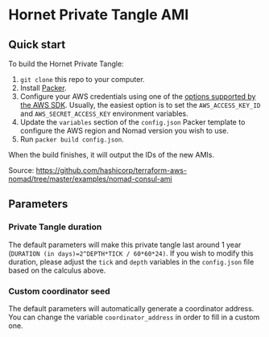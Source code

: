 # Hornet Private Tangle AMI


## Quick start

To build the Hornet Private Tangle:

1. `git clone` this repo to your computer.
1. Install [Packer](https://www.packer.io/).
1. Configure your AWS credentials using one of the [options supported by the AWS
   SDK](http://docs.aws.amazon.com/sdk-for-java/v1/developer-guide/credentials.html). Usually, the easiest option is to
   set the `AWS_ACCESS_KEY_ID` and `AWS_SECRET_ACCESS_KEY` environment variables.
1. Update the `variables` section of the `config.json` Packer template to configure the AWS region and Nomad version
   you wish to use.
1. Run `packer build config.json`.

When the build finishes, it will output the IDs of the new AMIs. 

Source: https://github.com/hashicorp/terraform-aws-nomad/tree/master/examples/nomad-consul-ami

## Parameters

### Private Tangle duration

The default parameters will make this private tangle last around 1 year (`DURATION (in days)=2^DEPTH*TICK / 60*60*24)`.
If you wish to modify this duration, please adjust the `tick` and `depth` variables in the `config.json` file based on the calculus above.

### Custom coordinator seed

The default parameters will automatically generate a coordinator address. You can change the variable `coordinator_address` in order to fill in a custom one.
